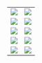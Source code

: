 <table>
  <tbody>
    <tr>
      <td><img src="https://www.freeimg.cn/i/2024/01/23/65af7640c4102.jpg"></td>
      <td><img src="https://www.freeimg.cn/i/2024/01/23/65af865e6ea17.jpg"></td>
    </tr>
    <tr>
      <td><img src="https://www.freeimg.cn/i/2024/01/23/65af76407596f.jpg"></td>
      <td><img src="https://www.freeimg.cn/i/2024/01/23/65af7640a4859.jpg"></td>
    </tr>
    <tr>
      <td><img src="https://www.freeimg.cn/i/2024/01/23/65af76409d0d5.jpg"></td>
      <td><img src="https://www.freeimg.cn/i/2024/01/23/65af7640adc9b.jpg"></td>
    </tr>
    <tr>
      <td><img src="https://www.freeimg.cn/i/2024/01/23/65af865e76c86.jpg"></td>
      <td><img src="https://www.freeimg.cn/i/2024/01/23/65af870b74abe.jpg"></td>
    </tr>
    <tr>
      <td><img src="https://www.freeimg.cn/i/2024/01/23/65af76409a698.jpg"></td>
      <td><img src="https://www.freeimg.cn/i/2024/01/23/65af7640ab43a.jpg"></td>
    </tr>
  </tbody>
</table>